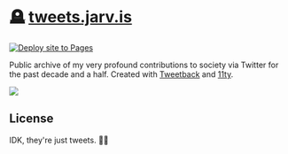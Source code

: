 # 🪦 [tweets.jarv.is](https://tweets.jarv.is/)

[![Deploy site to Pages](https://github.com/jakejarvis/tweets/actions/workflows/gh-pages.yml/badge.svg)](https://github.com/jakejarvis/tweets/actions/workflows/gh-pages.yml)

Public archive of my very profound contributions to society via Twitter for the past decade and a half. Created with [Tweetback](https://github.com/tweetback/tweetback) and [11ty](https://www.11ty.dev/).

![](https://user-images.githubusercontent.com/1703673/202923190-95424152-3eb5-45ed-86e7-0ae0c89f917c.JPG)

## License

IDK, they're just tweets. 🤷‍♂️
